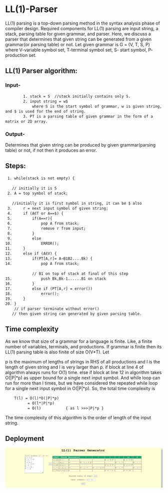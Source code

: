 # LL(1)-Parser
LL(1) parsing is a top-down parsing method in the syntax analysis phase of compiler design.  Required components for LL(1) parsing are input string, a stack, parsing table for given grammar, and parser. Here, we discuss a parser that determines that given string can be generated from a given grammar(or parsing table) or not.
 Let given grammar is G = (V, T, S, P)
where V-variable symbol set, T-terminal symbol set, S- start symbol, P- production set. 

## LL(1) Parser algorithm:
### Input- 
            1. stack = S  //stack initially contains only S.
            2. input string = w$
                where S is the start symbol of grammar, w is given string, and $ is used for the end of string.
            3. PT is a parsing table of given grammar in the form of a matrix or 2D array.

### Output- 
Determines that given string can be produced by given grammar(parsing table) or not, if not then it produces an error.

## Steps:

     1. while(stack is not empty) {

       // initially it is S
     2. A = top symbol of stack;  

       //initially it is first symbol in string, it can be $ also
     3.     r = next input symbol of given string; 
     4.     if (A∈T or A==$) {
     5.         if(A==r){
     6.             pop A from stack;
     7.             remove r from input;
     8.         }
     9.         else
    10.             ERROR();
    11.     }
    12.     else if (A∈V) {
    13.         if(PT[A,r]= A⇢B1B2....Bk) {
    14.             pop A from stack;
             
                // B1 on top of stack at final of this step
    15.             push Bk,Bk-1......B1 on stack  
    16.         }
    17.         else if (PT[A,r] = error())
    18.             error();
    19.     }
    20. } 
        // if parser terminate without error() 
       // then given string can generated by given parsing table.
## Time complexity
As we know that size of a grammar for a language is finite. Like, a finite number of variables, terminals, and productions. If grammar is finite then its LL(1) parsing table is also finite of size O(V*T).  Let

p is the maximum of lengths of strings in RHS of all productions and
l  is the length of given string and
l is very larger than p. if block at line 4 of algorithm always runs for O(1) time. else if block at line 12 in algorithm takes O(|P|*p) as upper bound for a single next input symbol. And while loop can run for more than l times, but we have considered the repeated while loop for a single next input symbol in O(|P|*p). So, the total time complexity is

        T(l) = O(l)*O(|P|*p)
              = O(l*|P|*p)
              = O(l)           { as l >>>|P|*p }
The time complexity of this algorithm is the order of length of the input string.


## Deployment

<img src="Screenshot 1.jpg"/>
